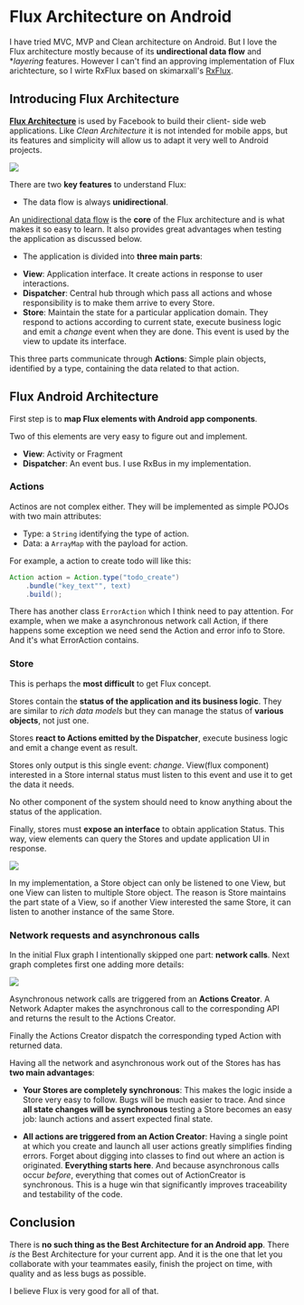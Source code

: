 # Flux Architecture on Android

I have tried MVC, MVP and Clean architecture on Android. But I love the Flux architecture mostly because of its **undirectional data flow** and **layering* features. However I can't find an approving implementation of Flux arichtecture, so I wirte RxFlux based on skimarxall's [RxFlux](https://github.com/skimarxall/RxFlux).

## Introducing Flux Architecture

**[Flux Architecture][flux-arch]** is used by Facebook to build their client- side web applications. Like _Clean Architecture_ it is not intended for mobile apps, but its features and simplicity will allow us to adapt it very well to Android projects.

![](https://github.com/JohnnyShieh/RxFlux/images/flux-graph-simple.png)

There are two **key features** to understand Flux:

* The data flow is always **unidirectional**.

An [unidirectional data flow](https://www.youtube.com/watch?v=i__969noyAM) is the **core** of the Flux architecture and is what makes it so easy to learn.
It also provides great advantages when testing the application as discussed below.

* The application is divided into **three main parts**:

-  **View**: Application interface. It create actions in response to user interactions.
- **Dispatcher**: Central hub through which pass all actions and whose responsibility is to make them arrive to every Store.
- **Store**: Maintain the state for a particular application domain. They respond to actions according to current state, execute business logic and emit a _change_ event when they are done. This event is used by the view to update its interface.

This three parts communicate through **Actions**: Simple plain objects, identified by a type, containing the data related to that action.

## Flux Android Architecture

First step is to **map Flux elements with Android app components**.

Two of this elements are very easy to figure out and implement.

- **View**: Activity or Fragment
- **Dispatcher**: An event bus. I use RxBus in my implementation.

### Actions

Actinos are not complex either. They will be implemented as simple POJOs with two main attributes:

- Type: a `String` identifying the type of action.
- Data: a `ArrayMap` with the payload for action.

For example, a action to create todo will like this:

```java
Action action = Action.type("todo_create")
    .bundle("key_text"", text)
    .build();
```

There has another class `ErrorAction` which I think need to pay attention. For example, when we make a asynchronous network call Action, if there happens some exception we need send the Action and error info to Store. And it's what ErrorAction contains.

### Store

This is perhaps the **most difficult** to get Flux concept.

Stores contain the **status of the application and its business logic**. They are similar to _rich data models_ but they can manage the status of **various objects**, not just one.

Stores **react to Actions emitted by the Dispatcher**, execute business logic and emit a change event as result.

Stores only output is this single event: _change_. View(flux component) interested in a Store internal status must listen to this event and use it to get the data it needs.

No other component of the system should need to know anything about the status of the application.

Finally, stores must **expose an interface** to obtain application Status. This way, view elements can query the Stores and update application UI in response.

![](https://github.com/JohnnyShieh/RxFlux/images/flux-store.png)

In my implementation, a Store object can only be listened to one View, but one View can listen to multiple Store object. The reason is Store maintains the part state of a View, so if another View interested the same Store, it can listen to another instance of the same Store.

### Network requests and asynchronous calls

In the initial Flux graph I intentionally skipped one part: **network calls**. Next graph completes first one adding more details:

![](https://github.com/JohnnyShieh/RxFlux/images/flux-graph-complete.png)

Asynchronous network calls are triggered from an **Actions Creator**.
A Network Adapter makes the asynchronous call to the corresponding API and returns the result to the Actions Creator.

Finally the Actions Creator dispatch the corresponding typed Action with returned data.

Having all the network and asynchronous work out of the Stores has has **two main advantages**:

- **Your Stores are completely synchronous**: This makes the logic inside a Store very easy to follow. Bugs will be much easier to trace. And since **all state changes will be synchronous** testing a Store becomes an easy job: launch actions and assert expected final state.

- **All actions are triggered from an Action Creator**: Having a single point at which you create and launch all user actions greatly simplifies finding errors.
Forget about digging into classes to find out where an action is originated. **Everything starts here**. And because asynchronous calls occur _before_, everything that comes out of ActionCreator is synchronous. This is a huge win that significantly improves traceability and testability of the code.

## Conclusion

There is **no such thing as the Best Architecture for an Android app**.
There _is_ the Best Architecture for your current app. And it is the one that let you collaborate with your teammates easily, finish the project on time, with quality and as less bugs as possible.

I believe Flux is very good for all of that.



[flux-arch]:https://facebook.github.io/flux/docs/overview.html